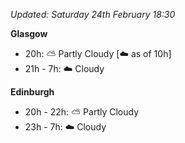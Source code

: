 *Updated: Saturday 24th February 18:30*

**Glasgow**

* 20h: :partly_sunny: Partly Cloudy [:cloud: as of 10h]
* 21h - 7h: :cloud: Cloudy

**Edinburgh**

* 20h - 22h: :partly_sunny: Partly Cloudy
* 23h - 7h: :cloud: Cloudy
